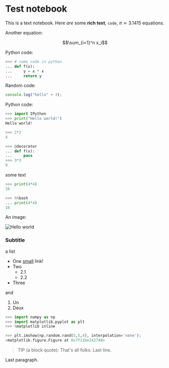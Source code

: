 # Test notebook

This is a text notebook. Here _are_ some **rich text**, `code`, $\pi\simeq 3.1415$ equations.

Another equation:

$$\sum_{i=1}^n x_i$$

Python code:

```python
>>> # some code in python
... def f(x):
...     y = x * x
...     return y
```

Random code:

```javascript
console.log("hello" + 3);
```

Python code:

```python
>>> import IPython
>>> print("Hello world!")
Hello world!
```

```python
>>> 2*2
4
```

```python
>>> @decorator
... def f(x):
...     pass
>>> 3*3
9
```

some text

```python
>>> print(4*4)
16
```

```python
>>> %%bash
... print(4*4)
16
```

An image:

![Hello world](http://wristgeek.com/wp-content/uploads/2014/09/hello_world.png)

### Subtitle

a list

* One [small](http://www.google.fr) link!
* Two
    * 2.1
    * 2.2
* Three

and

1. Un
2. Deux

```python
>>> import numpy as np
>>> import matplotlib.pyplot as plt
>>> %matplotlib inline
```

```python
>>> plt.imshow(np.random.rand(5,5,4), interpolation='none');
<matplotlib.figure.Figure at 0x7f11be242748>
```

> TIP (a block quote): That's all folks.
> Last line.

Last paragraph.
